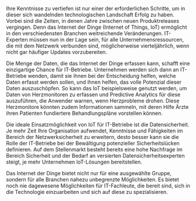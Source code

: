 <!--Video script: It began with Personal Digital Assistants, then smartphones and now everything from smart watches to smart thermostats are connecting people with more information than ever before. Once limited to just PCs, the Internet now allows anything that has valuable information to go online. How does this trend have the potential to impact all aspects of IT professional’s role? More importantly, how can IT professionals prepare for the Internet of Things?-->

Ihre Kenntnisse zu vertiefen ist nur einer der erforderlichen Schritte, um in dieser sich wandelnden technologischen Landschaft Erfolg zu haben. Vorbei sind die Zeiten, in denen Jahre zwischen neuen Produktreleases vergingen. Denn das Internet der Dinge (Internet of Things, IoT) ermöglicht in den verschiedensten Branchen weitreichende Veränderungen. IT-Experten müssen nun in der Lage sein, für alle Unternehmensressourcen, die mit dem Netzwerk verbunden sind, möglicherweise vierteljährlich, wenn nicht gar häufiger Updates vorzubereiten.

Die Menge der Daten, die das Internet der Dinge erfassen kann, schafft eine einzigartige Chance für IT-Betriebe. Unternehmen werden sich dann an IT-Betriebe wenden, damit sie ihnen bei der Entscheidung helfen, welche Daten erfasst werden sollen, und ihnen helfen, das volle Potenzial dieser Daten auszuschöpfen. So kann das IoT beispielsweise genutzt werden, um Daten von Herzmonitoren zu erfassen und Predictive Analytics für diese auszuführen, die Anwender warnen, wenn Herzprobleme drohen. Diese Herzmonitore könnten zudem Informationen sammeln, mit deren Hilfe Ärzte ihren Patienten fundiertere Behandlungspläne vorstellen können.

Die ideale Einsatzmöglichkeit von IoT für IT-Betriebe ist die Datensicherheit. Je mehr Zeit Ihre Organisation aufwendet, Kenntnisse und Fähigkeiten im Bereich der Netzwerksicherheit zu erweitern, desto besser kann sie die Rolle der IT-Betriebe bei der Bewältigung potenzieller Sicherheitslücken definieren. Auf dem Stellenmarkt besteht bereits eine hohe Nachfrage im Bereich Sicherheit und der Bedarf an versierten Datensicherheitsexperten steigt, je mehr Unternehmen IoT-Lösungen bereitstellen.

Das Internet der Dinge bietet nicht nur für eine ausgewählte Gruppe, sondern für alle Branchen nahezu unbegrenzte Möglichkeiten. Es bietet noch nie dagewesene Möglichkeiten für IT-Fachleute, die bereit sind, sich in die Technologie einzuarbeiten und sich auf diese zu spezialisieren.

<!--Reference links: 

-   Introduction to Azure IoT:
    <https://mva.microsoft.com/en-US/training-courses/introduction-to-azure-iot-17611?l=uxXUIs4rD_606218965>

-   Azure Internet of Things:
    <https://www.microsoft.com/en-ca/internet-of-things/>-->
